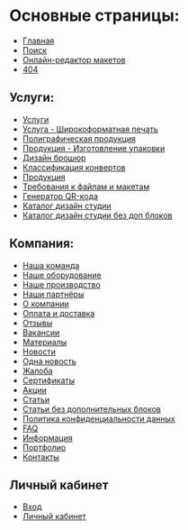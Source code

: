 # Основные страницы:
* [Главная](https://rex4r.github.io/pmg/main.html) <br>
* [Поиск](https://rex4r.github.io/pmg/search.html) <br>
* [Онлайн-редактор макетов](https://rex4r.github.io/pmg/online-editor.html) <br>
* [404](https://rex4r.github.io/pmg/404.html) <br>

## Услуги: <br>
* [Услуги](https://rex4r.github.io/pmg/services.html) <br>
* [Услуга - Широкоформатная печать](https://rex4r.github.io/pmg/service.html) <br>
* [Полиграфическая продукция](https://rex4r.github.io/pmg/products.html) <br>
* [Продукция - Изготовление упаковки](https://rex4r.github.io/pmg/product.html) <br>
* [Дизайн брошюр](https://rex4r.github.io/pmg/design-item.html) <br>
* [Классификация конвертов](https://rex4r.github.io/pmg/design-item-3.html) <br>
* [Продукция](https://rex4r.github.io/pmg/productiya.html) <br>
* [Требования к файлам и макетам](https://rex4r.github.io/pmg/file-requirements.html) <br>
* [Генератор QR-кода](https://rex4r.github.io/pmg/qr-generator.html) <br>
* [Каталог дизайн студии](https://rex4r.github.io/pmg/design-catalogue.html) <br>
* [Каталог дизайн студии без доп блоков](https://rex4r.github.io/pmg/design-catalogue-2.html) <br>

## Компания: <br>
* [Наша команда](https://rex4r.github.io/pmg/team.html) <br>
* [Наше оборудование](https://rex4r.github.io/pmg/equipment.html) <br>
* [Наше производство](https://rex4r.github.io/pmg/our-production.html) <br>
* [Наши партнёры](https://rex4r.github.io/pmg/partners.html) <br>
* [О компании](https://rex4r.github.io/pmg/about.html) <br>
* [Оплата и доставка](https://rex4r.github.io/pmg/payment.html) <br>
* [Отзывы](https://rex4r.github.io/pmg/review.html) <br>
* [Вакансии](https://rex4r.github.io/pmg/vacancy.html) <br>
* [Материалы](https://rex4r.github.io/pmg/materials.html) <br>
* [Новости](https://rex4r.github.io/pmg/news.html) <br>
* [Одна новость](https://rex4r.github.io/pmg/news-single.html) <br>
* [Жалоба](https://rex4r.github.io/pmg/complaint.html) <br>
* [Сертификаты](https://rex4r.github.io/pmg/certificates.html) <br>
* [Акции](https://rex4r.github.io/pmg/deals.html) <br>
* [Статьи](https://rex4r.github.io/pmg/publication.html) <br>
* [Статьи без дополнительных блоков](https://rex4r.github.io/pmg/publication-2.html) <br>
* [Политика конфиденциальности данных](https://rex4r.github.io/pmg/text.html) <br>
* [FAQ](https://rex4r.github.io/pmg/faq.html) <br>
* [Информация](https://rex4r.github.io/pmg/info.html) <br>
* [Портфолио](https://rex4r.github.io/pmg/portfolio-categories.html) <br>
* [Контакты](https://rex4r.github.io/pmg/contacts.html) <br>

## Личный кабинет
* [Вход](https://rex4r.github.io/pmg/login.html) <br>
* [Личный кабинет](https://rex4r.github.io/pmg/account.html) <br>
